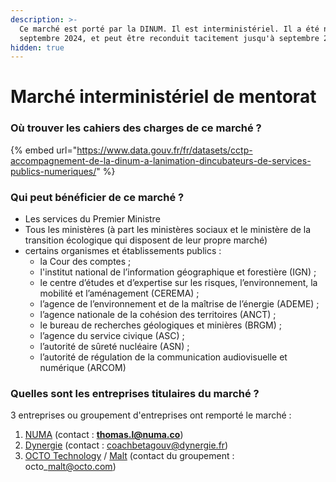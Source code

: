 ```yaml
---
description: >-
  Ce marché est porté par la DINUM. Il est interministériel. Il a été notifié en
  septembre 2024, et peut être reconduit tacitement jusqu'à septembre 2028.
hidden: true
---
```


# Marché interministériel de mentorat

### Où trouver les cahiers des charges de ce marché ? <a href="#ou-trouver-le-cahier-des-charges-de-ce-marche" id="ou-trouver-le-cahier-des-charges-de-ce-marche"></a>

{% embed url="https://www.data.gouv.fr/fr/datasets/cctp-accompagnement-de-la-dinum-a-lanimation-dincubateurs-de-services-publics-numeriques/" %}

### Qui peut bénéficier de ce marché ? <a href="#qui-peut-beneficier-de-ce-marche" id="qui-peut-beneficier-de-ce-marche"></a>

* Les services du Premier Ministre
* Tous les ministères (à part les ministères sociaux et le ministère de la transition écologique qui disposent de leur propre marché)
* certains organismes et établissements publics :&#x20;
  * la Cour des comptes ;
  * l'institut national de l’information géographique et forestière (IGN) ;
  * le centre d’études et d’expertise sur les risques, l’environnement, la mobilité et l’aménagement (CEREMA) ;
  * l’agence de l’environnement et de la maîtrise de l’énergie (ADEME) ;
  * l’agence nationale de la cohésion des territoires (ANCT) ;
  * le bureau de recherches géologiques et minières (BRGM) ;
  * l’agence du service civique (ASC) ;
  * l’autorité de sûreté nucléaire (ASN) ;
  * l’autorité de régulation de la communication audiovisuelle et numérique (ARCOM)

### Quelles sont les entreprises titulaires du marché ? <a href="#quelles-sont-les-entreprises-titulaires-du-marche" id="quelles-sont-les-entreprises-titulaires-du-marche"></a>

3 entreprises ou groupement d'entreprises ont remporté le marché :

1. [NUMA](https://www.numa.co/) (contact :  [**thomas.l@numa.co**](mailto:thomas.l@numa.co))
2. [Dynergie](https://www.dynergie.fr/) (contact :  coachbetagouv@dynergie.fr)
3. [OCTO Technology](https://www.octo.com/) / [Malt](https://www.malt.fr/) (contact du groupement : octo\_malt@octo.com)

### &#x20;<a href="#comment-beneficier-de-ce-marche" id="comment-beneficier-de-ce-marche"></a>
